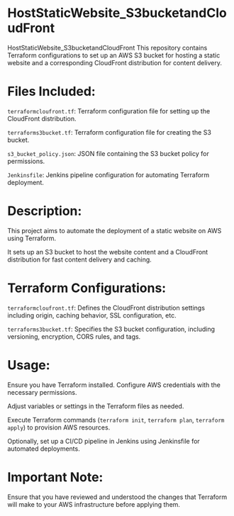 # HostStaticWebsite_S3bucketandCloudFront
HostStaticWebsite_S3bucketandCloudFront
This repository contains Terraform configurations to set up an AWS S3 bucket for hosting a static website and a corresponding CloudFront distribution for content delivery.

# Files Included:
`terraformcloufront.tf`: Terraform configuration file for setting up the CloudFront distribution.

`terraforms3bucket.tf`: Terraform configuration file for creating the S3 bucket.

`s3_bucket_policy.json`: JSON file containing the S3 bucket policy for permissions.

`Jenkinsfile`: Jenkins pipeline configuration for automating Terraform deployment.

# Description:
This project aims to automate the deployment of a static website on AWS using Terraform. 

It sets up an S3 bucket to host the website content and a CloudFront distribution for fast content delivery and caching.

# Terraform Configurations:
`terraformcloufront.tf`: Defines the CloudFront distribution settings including origin, caching behavior, SSL configuration, etc.

`terraforms3bucket.tf`: Specifies the S3 bucket configuration, including versioning, encryption, CORS rules, and tags.

# Usage:
Ensure you have Terraform installed.
Configure AWS credentials with the necessary permissions.

Adjust variables or settings in the Terraform files as needed.

Execute Terraform commands (`terraform init`, `terraform plan`, `terraform apply`) to provision AWS resources.

Optionally, set up a CI/CD pipeline in Jenkins using Jenkinsfile for automated deployments.
  
# Important Note:
Ensure that you have reviewed and understood the changes that Terraform will make to your AWS infrastructure before applying them.



